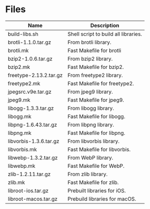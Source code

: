 Files
=====

|Name                  |Description                                  |
|----------------------|---------------------------------------------|
|build-libs.sh         |Shell script to build all libraries.         |
|brotli-1.1.0.tar.gz   |From brotli library.                         |
|brotli.mk             |Fast Makefile for brotli                     |
|bzip2-1.0.6.tar.gz    |From bzip2 library.                          |
|bzip2.mk              |Fast Makefile for bzip2.                     |
|freetype-2.13.2.tar.gz|From freetype2 library.                      |
|freetype2.mk          |Fast Makefile for freetype2.                 |
|jpegsrc.v9e.tar.gz    |From jpeg9 library.                          |
|jpeg9.mk              |Fast Makefile for jpeg9.                     |
|libogg-1.3.3.tar.gz   |From libogg library.                         |
|libogg.mk             |Fast Makefile for libogg.                    |
|libpng-1.6.43.tar.gz  |From libpng library.                         |
|libpng.mk             |Fast Makefile for libpng.                    |
|libvorbis-1.3.6.tar.gz|From libvorbis library.                      |
|libvorbis.mk          |Fast Makefile for libvorbis.                 |
|libwebp-1.3.2.tar.gz  |From WebP library.                           |
|libwebp.mk            |Fast Makefile for WebP.                      |
|zlib-1.2.11.tar.gz    |From zlib library.                           |
|zlib.mk               |Fast Makefile for zlib.                      |
|libroot-ios.tar.gz    |Prebuilt libraries for iOS.                  |
|libroot-macos.tar.gz  |Prebuild libraries for macOS.                |
